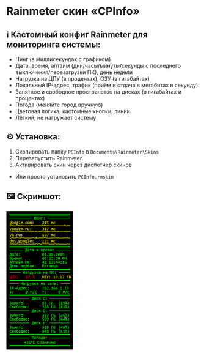 # Rainmeter скин «CPInfo»
## ℹ️ Кастомный конфиг Rainmeter для мониторинга системы:
- Пинг (в миллисекундах с графиком)
- Дата, время, аптайм (дни/часы/минуты/секунды с последнего выключения/перезагрузки ПК), день недели
- Нагрузка на ЦПУ (в процентах), ОЗУ (в гигабайтах)
- Локальный IP-адрес, трафик (приём и отдача в мегабитах в секунду)
- Занятное и свободное пространство на дисках (в гигабайтах и процентах)
- Погода (меняйте город вручную)
- Цветовая логика, кастомные кнопки, линии
- Лёгкий, не нагружает систему

## ⚙️ Установка:
1. Скопировать папку `PCInfo` в `Documents\Rainmeter\Skins`
2. Перезапустить Rainmeter
3. Активировать скин через диспетчер скинов
- Или просто установить `PCInfo.rmskin`

## 🖼️ Скриншот:
![Preview](Preview.png)
